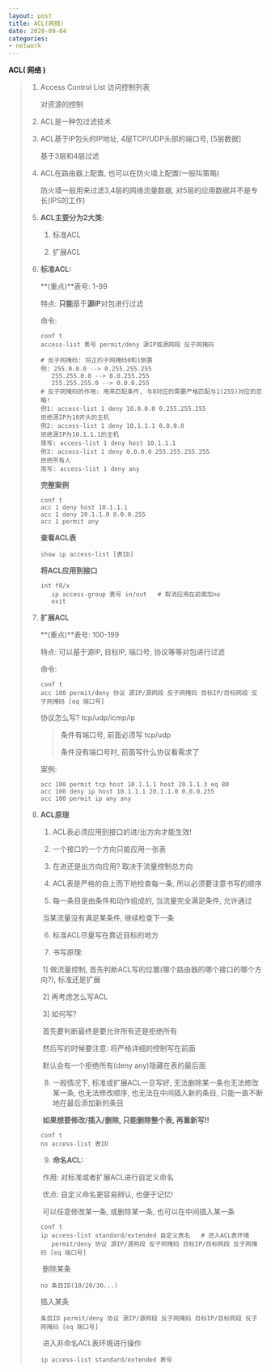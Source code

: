 ```yaml
---
layout: post
title: ACL(网络)
date: 2020-09-04
categories:
- network
---
```

**ACL( 网络 )** 

> 1. Access Control List  访问控制列表
>
>    对资源的控制
>
> 2. ACL是一种包过滤技术
>
> 3. ACL基于IP包头的IP地址, 4层TCP/UDP头部的端口号, [5层数据]
>
>    基于3层和4层过滤
>
> 4. ACL在路由器上配置, 也可以在防火墙上配置(一般叫策略)
>
>    防火墙一般用来过滤3,4层的网络流量数据, 对5层的应用数据并不是专长(IPS的工作)
>
> 5. **ACL主要分为2大类:**
>
>    1) 标准ACL
>
>    2) 扩展ACL
>
> 6. **标准ACL:**
>
>    **(重点)**表号: 1-99
>
>    特点: **只能**基于**源IP**对包进行过滤
>
>    命令:
>
>    ```
>    conf t
>    access-list 表号 permit/deny 源IP或源网段 反子网掩码
>    
>    # 反子网掩码: 将正的子网掩码0和1倒置
>    例: 255.0.0.0 --> 0.255.255.255
>    	255.255.0.0 --> 0.0.255.255
>    	255.255.255.0 --> 0.0.0.255
>    # 反子网掩码的作用: 用来匹配条件, 与0对应的需要严格匹配与1(255)对应的忽略!
>    例1: access-list 1 deny 10.0.0.0 0.255.255.255 
>    拒绝源IP为10开头的主机
>    例2: access-list 1 deny 10.1.1.1 0.0.0.0
>    拒绝源IP为10.1.1.1的主机
>    简写: access-list 1 deny host 10.1.1.1
>    例3: access-list 1 deny 0.0.0.0 255.255.255.255
>    拒绝所有人
>    简写: access-list 1 deny any
>    ```
>
>    **完整案例**
>
>    ```
>    conf t
>    acc 1 deny host 10.1.1.1
>    acc 1 deny 20.1.1.0 0.0.0.255
>    acc 1 permit any
>    ```
>
>    **查看ACL表**
>
>    ```
>    show ip access-list [表ID]
>    ```
>
>    **将ACL应用到接口**
>
>    ```
>    int f0/x
>    	ip access-group 表号 in/out   # 取消应用在前面加no
>    	exit
>    ```
>
> 7. **扩展ACL**
>
>    **(重点)**表号: 100-199
>
>    特点: 可以基于源IP, 目标IP, 端口号, 协议等等对包进行过滤
>
>    命令:
>
>    ```
>    conf t
>    acc 100 permit/deny 协议 源IP/源网段 反子网掩码 目标IP/目标网段 反子网掩码 [eq 端口号]
>    ```
>
>    协议怎么写?  tcp/udp/icmp/ip
>
>    > 条件有端口号, 前面必须写 tcp/udp
>    >
>    > 条件没有端口号时, 前面写什么协议看需求了
>
>    案例:
>
>    ```
>    acc 100 permit tcp host 10.1.1.1 host 20.1.1.3 eq 80
>    acc 100 deny ip host 10.1.1.1 20.1.1.0 0.0.0.255
>    acc 100 permit ip any any
>    ```
>
>    
>
> 8. **ACL原理**
>
>    1) ACL表必须应用到接口的进/出方向才能生效!
>
>    2) 一个接口的一个方向只能应用一张表
>
>    3) 在进还是出方向应用?  取决于流量控制总方向
>
>    4) ACL表是严格的自上而下地检查每一条, 所以必须要注意书写的顺序
>
>    5) 每一条目是由条件和动作组成的, 当流量完全满足条件, 允许通过
>
>    ​	当某流量没有满足某条件, 继续检查下一条
>
>    6) 标准ACL尽量写在靠近目标的地方
>
>    7) 书写原理:
>
>    ​	1] 做流量控制, 首先判断ACL写的位置(哪个路由器的哪个接口的哪个方向?), 标准还是扩展
>
>    ​	2] 再考虑怎么写ACL
>
>    ​	3] 如何写?
>
>    ​		首先要判断最终是要允许所有还是拒绝所有
>
>    ​		然后写的时候要注意: 将严格详细的控制写在前面
>
>    ​		默认会有一个拒绝所有(deny any)隐藏在表的最后面
>
>    8) 一般情况下, 标准或扩展ACL一旦写好, 无法删除某一条也无法修改某一条, 也无法修改顺序, 也无法在中间插入新的条目, 只能一直不断地在最后添加新的条目
>
>    ​	**如果想要修改/插入/删除, 只能删除整个表, 再重新写!!**
>
>    ```
>    conf t 
>    no access-list 表ID
>    ```
>
>    9) **命名ACL:** 
>
>    ​	作用: 对标准或者扩展ACL进行自定义命名
>
>    ​	优点: 自定义命名更容易辨认, 也便于记忆!
>
>    ​			  可以任意修改某一条, 或删除某一条, 也可以在中间插入某一条
>
>    ```
>    conf t
>    ip access-list standard/extended 自定义表名   # 进入ACL表环境
>    	permit/deny 协议 源IP/源网段 反子网掩码 目标IP/目标网段 反子网掩码 [eq 端口号]
>    ```
>
>    ​	删除某条
>
>    ```
>    no 条目ID(10/20/30...)
>    ```
>
>     	插入某条
>
>    ```
>    条目ID permit/deny 协议 源IP/源网段 反子网掩码 目标IP/目标网段 反子网掩码 [eq 端口号]
>    ```
>
>    ​	进入非命名ACL表环境进行操作
>
>    ```
>    ip access-list standard/extended 表号
>    ```
>
>    



